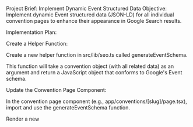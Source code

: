 Project Brief: Implement Dynamic Event Structured Data
Objective:
Implement dynamic Event structured data (JSON-LD) for all individual convention pages to enhance their appearance in Google Search results.

Implementation Plan:

Create a Helper Function:

Create a new helper function in src/lib/seo.ts called generateEventSchema.

This function will take a convention object (with all related data) as an argument and return a JavaScript object that conforms to Google's Event schema.

Update the Convention Page Component:

In the convention page component (e.g., app/conventions/[slug]/page.tsx), import and use the generateEventSchema function.

Render a new <script type="application/ld+json"> tag in the page, passing the stringified schema object to it.

Schema Mapping and Example
The function should map the convention's data to the schema. Crucially, it should use the organizer field for the actual event organizer and the provider field for "Convention Crasher."

Example JSON-LD Output:

JSON

{
  "@context": "https://schema.org",
  "@type": "Event",
  "name": "FISM 2025",
  "startDate": "2025-07-14T...",
  "endDate": "2025-07-19T...",
  "description": "The World Championships of Magic...",
  "image": [
    "https://conventioncrasher.com/path/to/image.jpg"
  ],
  "eventStatus": "https://schema.org/EventScheduled",
  "location": {
    "@type": "Place",
    "name": "Lingotto Conference Centre",
    "address": {
      "@type": "PostalAddress",
      "streetAddress": "Via Nizza, 280",
      "addressLocality": "Torino",
      "postalCode": "10126",
      "addressCountry": "IT"
    }
  },
  "organizer": {
    "@type": "Organization",
    "name": "The Italian Magic Federation",
    "url": "https://fismitaly2025.com"
  },
  "provider": {
    "@type": "Organization",
    "name": "Convention Crasher",
    "url": "https://conventioncrasher.com"
  }
}
This implementation will ensure each event is correctly attributed in search results, giving credit to the organizer while also associating your brand with the listing.